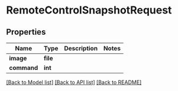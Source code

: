# RemoteControlSnapshotRequest

## Properties
Name | Type | Description | Notes
------------ | ------------- | ------------- | -------------
**image** | **file** |  | 
**command** | **int** |  | 

[[Back to Model list]](../README.md#documentation-for-models) [[Back to API list]](../README.md#documentation-for-api-endpoints) [[Back to README]](../README.md)


